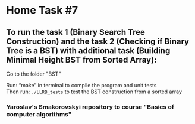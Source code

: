 # Home Task #7

## To run the task 1 (Binary Search Tree Construction) and the task 2 (Checking if Binary Tree is a BST) with additional task (Building Minimal Height BST from Sorted Array):

Go to the folder "BST"

Run: “make” in terminal to compile the program and unit tests  
Then run: `./LLRB_tests` to test the BST construction from a sorted array


### Yaroslav's Smakorovskyi repository to course "Basics of computer algorithms" 
